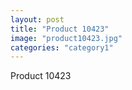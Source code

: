 ```yaml
---
layout: post
title: "Product 10423"
image: "product10423.jpg"
categories: "category1"
---
```

Product 10423

